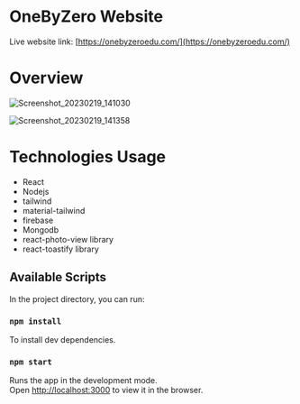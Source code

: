 # OneByZero Website
Live website link: [https://onebyzeroedu.com/](https://onebyzeroedu.com/)

# Overview
![Screenshot_20230219_141030](https://user-images.githubusercontent.com/41534160/219936686-4bb993d9-f784-492f-9e22-c19ae54fc987.png)

![Screenshot_20230219_141358](https://user-images.githubusercontent.com/41534160/219936797-69e52747-74e7-461a-976d-b98e48180220.png)



# Technologies Usage
* React
* Nodejs
* tailwind
* material-tailwind
* firebase
* Mongodb
* react-photo-view library
* react-toastify library

## Available Scripts

In the project directory, you can run:

### `npm install`

To install dev dependencies.

### `npm start`

Runs the app in the development mode.\
Open [http://localhost:3000](http://localhost:3000) to view it in the browser.
